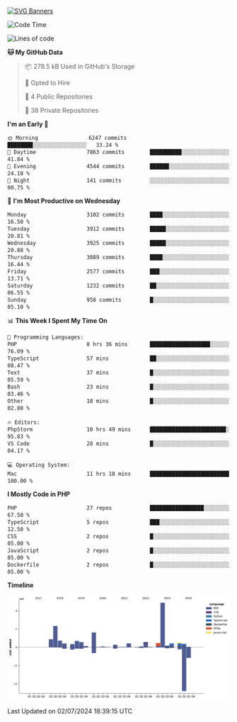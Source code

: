 [![SVG Banners](https://svg-banners.vercel.app/api?type=glitch&text1=Gere_Lajos%F0%9F%92%BB&width=800&height=400)](https://github.com/Akshay090/svg-banners)

<!--START_SECTION:waka-->
![Code Time](http://img.shields.io/badge/Code%20Time-1%2C749%20hrs%202%20mins-blue)

![Lines of code](https://img.shields.io/badge/From%20Hello%20World%20I%27ve%20Written-15.7%20million%20lines%20of%20code-blue)

**🐱 My GitHub Data** 

> 📦 278.5 kB Used in GitHub's Storage 
 > 
> 💼 Opted to Hire
 > 
> 📜 4 Public Repositories 
 > 
> 🔑 38 Private Repositories 
 > 
**I'm an Early 🐤** 

```text
🌞 Morning                6247 commits        ████████░░░░░░░░░░░░░░░░░   33.24 % 
🌆 Daytime                7863 commits        ██████████░░░░░░░░░░░░░░░   41.84 % 
🌃 Evening                4544 commits        ██████░░░░░░░░░░░░░░░░░░░   24.18 % 
🌙 Night                  141 commits         ░░░░░░░░░░░░░░░░░░░░░░░░░   00.75 % 
```
📅 **I'm Most Productive on Wednesday** 

```text
Monday                   3102 commits        ████░░░░░░░░░░░░░░░░░░░░░   16.50 % 
Tuesday                  3912 commits        █████░░░░░░░░░░░░░░░░░░░░   20.81 % 
Wednesday                3925 commits        █████░░░░░░░░░░░░░░░░░░░░   20.88 % 
Thursday                 3089 commits        ████░░░░░░░░░░░░░░░░░░░░░   16.44 % 
Friday                   2577 commits        ███░░░░░░░░░░░░░░░░░░░░░░   13.71 % 
Saturday                 1232 commits        ██░░░░░░░░░░░░░░░░░░░░░░░   06.55 % 
Sunday                   958 commits         █░░░░░░░░░░░░░░░░░░░░░░░░   05.10 % 
```


📊 **This Week I Spent My Time On** 

```text
💬 Programming Languages: 
PHP                      8 hrs 36 mins       ███████████████████░░░░░░   76.09 % 
TypeScript               57 mins             ██░░░░░░░░░░░░░░░░░░░░░░░   08.47 % 
Text                     37 mins             █░░░░░░░░░░░░░░░░░░░░░░░░   05.59 % 
Bash                     23 mins             █░░░░░░░░░░░░░░░░░░░░░░░░   03.46 % 
Other                    18 mins             █░░░░░░░░░░░░░░░░░░░░░░░░   02.80 % 

🔥 Editors: 
PhpStorm                 10 hrs 49 mins      ████████████████████████░   95.83 % 
VS Code                  28 mins             █░░░░░░░░░░░░░░░░░░░░░░░░   04.17 % 

💻 Operating System: 
Mac                      11 hrs 18 mins      █████████████████████████   100.00 % 
```

**I Mostly Code in PHP** 

```text
PHP                      27 repos            █████████████████░░░░░░░░   67.50 % 
TypeScript               5 repos             ███░░░░░░░░░░░░░░░░░░░░░░   12.50 % 
CSS                      2 repos             █░░░░░░░░░░░░░░░░░░░░░░░░   05.00 % 
JavaScript               2 repos             █░░░░░░░░░░░░░░░░░░░░░░░░   05.00 % 
Dockerfile               2 repos             █░░░░░░░░░░░░░░░░░░░░░░░░   05.00 % 
```



**Timeline**

![Lines of Code chart](https://raw.githubusercontent.com/gere-lajos/gere-lajos/main/assets/bar_graph.png)


 Last Updated on 02/07/2024 18:39:15 UTC
<!--END_SECTION:waka-->
